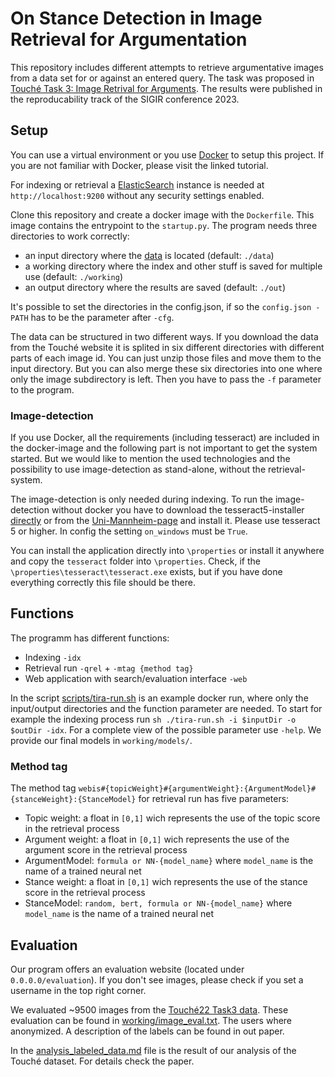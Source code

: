 # On Stance Detection in Image Retrieval for Argumentation

This repository includes different attempts to retrieve argumentative images from a data set for or against an entered query. The task was proposed in [Touché Task 3: Image Retrival for Arguments](https://webis.de/events/touche-22/shared-task-3.html). The results were published in the reproducability track of the SIGIR conference 2023. 

## Setup
You can use a virtual environment or you use [Docker](https://www.docker.com/101-tutorial) to setup this project. If you are not familiar with Docker, 
please visit the linked tutorial. 

For indexing or retrieval a [ElasticSearch](https://www.elastic.co/elasticsearch/) instance is needed at ``http://localhost:9200`` without any security settings enabled.

Clone this repository and create a docker image with the ``Dockerfile``. This image contains the entrypoint to the ``startup.py``. 
The program needs three directories to work correctly:
 - an input directory where the [data](https://files.webis.de/corpora/corpora-webis/corpus-touche-image-search-22/) is located (default: ``./data``)
 - a working directory where the index and other stuff is saved for multiple use (default: ``./working``)
 - an output directory where the results are saved (default: ``./out``)
 
It's possible to set the directories in the config.json, if so the ``config.json - PATH`` has to be the
parameter after ``-cfg``. 

The data can be structured in two different ways. If you download the data from the Touché website it is 
splited in six different directories with different parts of each image id. You can just unzip those files and move them to the input directory.
But you can also merge these six directories into one where only the image subdirectory is left. Then you have to pass the ``-f`` parameter to the program.   

### Image-detection
If you use Docker, all the requirements (including tesseract) are included in the docker-image and the following part is 
not important to get the system started. But we would like to mention the used technologies and the possibility to use
image-detection as stand-alone, without the retrieval-system.

The image-detection is only needed during indexing. 
To run the image-detection without docker you have to download the tesseract5-installer 
[directly](https://digi.bib.uni-mannheim.de/tesseract/tesseract-ocr-w64-setup-v5.0.0-rc1.20211030.exe)
or from the [Uni-Mannheim-page](https://github.com/UB-Mannheim/tesseract/wiki) and install it.
Please use tesseract 5 or higher. In config the setting ``on_windows`` must be ``True``.

You can install the application directly into ``\properties`` or install it anywhere and copy the ``tesseract`` folder into ``\properties``.
Check, if the ``\properties\tesseract\tesseract.exe`` exists, but if you have done everything correctly this file should be there.


## Functions
The programm has different functions:
 - Indexing ``-idx``
 - Retrieval run ``-qrel`` + ``-mtag {method tag}``
 - Web application with search/evaluation interface ``-web``

In the script [scripts/tira-run.sh](scripts/tira-run.sh) is an example docker run, where only the input/output directories and the function parameter are needed.
To start for example the indexing process run ``sh ./tira-run.sh -i $inputDir -o $outDir -idx``.
For a complete view of the possible parameter use ``-help``. We provide our final models in ``working/models/``.

### Method tag
The method tag ``webis#{topicWeight}#{argumentWeight}:{ArgumentModel}#{stanceWeight}:{StanceModel}`` for retrieval run has five parameters:
 - Topic weight: a float in ``[0,1]`` wich represents the use of the topic score in the retrieval process
 - Argument weight: a float in ``[0,1]`` wich represents the use of the argument score in the retrieval process
 - ArgumentModel: ``formula or NN-{model_name}`` where ``model_name`` is the name of a trained neural net 
 - Stance weight: a float in ``[0,1]`` wich represents the use of the stance score in the retrieval process
 - StanceModel: ``random, bert, formula or NN-{model_name}`` where ``model_name`` is the name of a trained neural net 
 



## Evaluation
Our program offers an evaluation website (located under ``0.0.0.0/evaluation``). 
If you don't see images, please check if you set a username in the top right corner.

We evaluated ~9500 images from the [Touché22 Task3 data](https://files.webis.de/corpora/corpora-webis/corpus-touche-image-search-22/). 
These evaluation can be found in [working/image_eval.txt](working/image_eval.txt). 
The users where anonymized. A description of the labels can be found in out paper.

In the [analysis_labeled_data.md](analysis_labeled_data_table.md) file is the result of our analysis of the Touché dataset.
For details check the paper.
